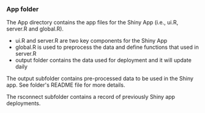 ### App folder

The App directory contains the app files for the Shiny App (i.e., ui.R, server.R and global.R).
 - ui.R and server.R are two key components for the Shiny App 
 - global.R is used to preprocess the data and define functions that used in server.R
 - output folder contains the data used for deployment and it will update daily

The output subfolder contains pre-processed data to be used in the Shiny app. See folder's README file for more details. 

The rsconnect subfolder contains a record of previously Shiny app deployments. 